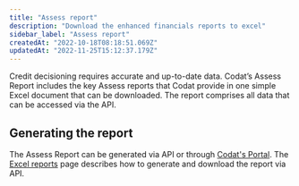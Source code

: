 ```yaml
---
title: "Assess report"
description: "Download the enhanced financials reports to excel"
sidebar_label: "Assess report"
createdAt: "2022-10-18T08:18:51.069Z"
updatedAt: "2022-11-25T15:12:37.179Z"
---
```


Credit decisioning requires accurate and up-to-date data.  Codat’s Assess Report includes the key Assess reports that Codat provide in one simple Excel document that can be downloaded.  The report comprises all data that can be accessed via the API.

## Generating the report

The Assess Report can be generated via API or through [Codat's Portal](/assess/portal/overview#reports).  The [Excel reports](/assess/excel/overview) page describes how to generate and download the report via API.
